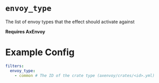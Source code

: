 # `envoy_type`

The list of envoy types that the effect should activate against

**Requires AxEnvoy**

# Example Config
```yaml
filters:
  envoy_type:
    - common # The ID of the crate type (axenvoy/crates/<id>.yml)
```
